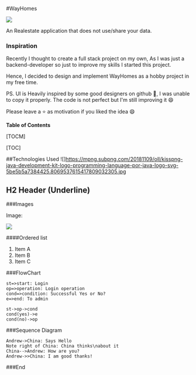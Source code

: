 #WayHomes

![](https://raw.githubusercontent.com/aimbot1526/dumper-frontend/develop/assets/images/dumper-no-bg.png)


An Realestate application that does not use/share your data.

### Inspiration

Recently I thought to create a full stack project on my own, As I was just a backend-developer so just to improve my skills I started this project.

Hence, I decided to design and implement WayHomes as a hobby project in my free time.

PS. UI is Heavily inspired by some good designers on github 🤪, I was unable to copy it properly. The code is not perfect but I'm still improving it 😄

Please leave a ⭐ as motivation if you liked the idea 😄


**Table of Contents**

[TOCM]

[TOC]


##Technologies Used
![]https://mpng.subpng.com/20181109/oll/kisspng-java-development-kit-logo-programming-language-por-java-logo-svg-5be5b5a7384425.8069537615417809032305.jpg


H2 Header (Underline)
-------------




###Images

Image:

![](https://pandao.github.io/editor.md/examples/images/4.jpg)



####Ordered list
                
1. Item A
2. Item B
3. Item C
                
###FlowChart

```flow
st=>start: Login
op=>operation: Login operation
cond=>condition: Successful Yes or No?
e=>end: To admin

st->op->cond
cond(yes)->e
cond(no)->op
```

###Sequence Diagram
                    
```seq
Andrew->China: Says Hello 
Note right of China: China thinks\nabout it 
China-->Andrew: How are you? 
Andrew->>China: I am good thanks!
```

###End
